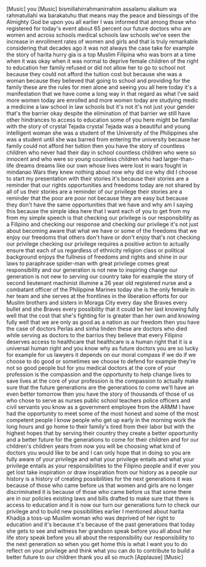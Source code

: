 
[Music]
you
[Music]
bismillahirrahmanirrahim assalamu
alaikum wa rahmatullahi wa barakatuhu
that means may the peace and blessings
of the Almighty God be upon you all
earlier I was informed that among those
who registered for today&#39;s event about
65 percent our future doctors who are
women and across schools
medical schools law schools we&#39;ve seen
the increase in enrollment rates of
women and girls and that is truly
remarkable considering that decades ago
it was not always the case
take for example the story of harita
hurry gia is a top Muslim Filipina who
was born at a time when it was okay when
it was normal to deprive female children
of the right to education her family
refused or did not allow her to go to
school not because they could not afford
the tuition cost but because she was a
woman because they believed that going
to school and providing for the family
these are the rules for men alone and
seeing you all here today it&#39;s a
manifestation that we have come a long
way in that regard as what I&#39;ve said
more women today are enrolled and more
women today are studying medic a
medicine a law school in law schools but
it&#39;s not it&#39;s not just your gender
that&#39;s the barrier okay despite the
elimination of that barrier we still
have other hindrances to access to
education some of you here might be
familiar with the story of crystal
Tejada crystal Tejada was a beautiful
and young intelligent woman she was a
student of the University of the
Philippines she was a student until she
was barred from entering the university
because her family could not afford her
tuition
then you have the story of countless
children who never had their day in
school countless children who were so
innocent and who were so young countless
children who had larger-than-life dreams
dreams like our own whose lives were
lost in wars fought in mindanao Wars
they knew nothing about now why did ice
why did I choose to start my
presentation with their stories it&#39;s
because their stories are a reminder
that our rights opportunities and
freedoms today are not shared by all of
us their stories are a reminder of our
privilege their stories are a reminder
that the poor are poor not because they
are easy but because they don&#39;t have the
same opportunities that we have and why
am I saying this because the simple idea
here that I want each of you to get from
my from my simple speech is that
checking our privilege is our
responsibility as a Filipino and
checking our response and checking our
privilege it&#39;s not just about becoming
aware that what we have or some of the
freedoms that we enjoy our freedoms that
others don&#39;t have or don&#39;t enjoy
that&#39;s not checking our privilege
checking our privilege requires a
positive action to actually ensure that
each of us regardless of ethnicity
religion class or political background
enjoys the fullness of freedoms and
rights and shine in our laws to
paraphrase spider-man with great
privilege comes great responsibility and
our generation is not new to inspiring
change our generation is not new to
serving our country
take for example
the story of second lieutenant machinist
illumine a 26 year old registered nurse
and a combatant officer of the
Philippine Marines today she is the only
female in her team and she serves at the
frontlines in the liberation efforts for
our Muslim brothers and sisters in
Moraga City every day she Braves every
bullet and she Braves every possibility
that it could be her last knowing fully
well that the cost that she&#39;s fighting
for is greater than her own and knowing
fully well that we are only as good as a
nation as our freedom then you have the
case of doctors Perlas and sinha linden
these are doctors who died while serving
as doctors to the barrios they believe
that every Filipino deserves access to
healthcare that healthcare is a human
right that it is a universal human right
and you know why
as future doctors you are so lucky for
example for us lawyers it depends on our
moral compass if we do if we choose to
do good or sometimes we choose to defend
for example they&#39;re not so good people
but for you medical doctors at the core
of your profession is the compassion and
the opportunity to help change lives to
save lives at the core of your
profession is the compassion to actually
make sure that the future generations
are the generations to come we&#39;ll have
an even better tomorrow then you have
the story of thousands of those of us
who chose to serve as nurses public
school teachers police officers and
civil servants you know as a government
employee from the ARMM I have had the
opportunity to meet some of the most
honest
and some of the most competent people I
know people who get up early in the
morning work the long hours and go home
to their family&#39;s tired from their labor
but with the highest hopes that by
serving their country they create a
better opportunity and a better future
for the generations to come
for their children and for our
children&#39;s children years from now you
will be choosing what kind of doctors
you would like to be and I can only hope
that in doing so you are fully aware of
your privilege and what your privilege
entails and what your privilege entails
as your responsibilities to the Filipino
people and if ever you get lost
take inspiration or draw inspiration
from our history as a people our history
is a history of creating possibilities
for the next generations it was because
of those who came before us that women
and girls are no longer discriminated it
is because of those who came before us
that some there are in our policies
existing laws and bills drafted to make
sure that there is access to education
and it is now our turn our generations
turn to check our privilege and to build
new possibilities earlier I mentioned
about harita Khadija a toss-up Muslim
woman who was deprived of her right to
education and it&#39;s because it&#39;s because
of the past generations that today she
gets to see and witness her grandson
speak before you all about her life
story speak before you all about the
responsibility our responsibility to the
next generation so when you get home
this is what I want you to do reflect on
your privilege
and think what you can do to contribute
to build a better future to our children
thank you all so much
[Applause]
[Music]
